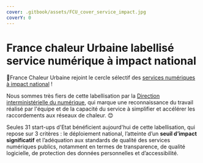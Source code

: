 ```yaml
---
cover: .gitbook/assets/FCU_cover_service_impact.jpg
coverY: 0
---
```


# France chaleur Urbaine labellisé service numérique à impact national

🎉France Chaleur Urbaine rejoint le cercle sélectif des [services numériques à impact national](https://beta.gouv.fr/startups?national_impact=true) !

Nous sommes très fiers de cette labellisation par la [Direction interministérielle du numérique](https://www.numerique.gouv.fr/dinum/), qui marque une reconnaissance du travail réalisé par l'équipe et de la capacité du service à simplifier et accélérer les raccordements aux réseaux de chaleur. 😊

Seules 31 start-ups d'Etat bénéficient aujourd'hui de cette labellisation, qui repose sur 3 critères : le déploiement national,  l’atteinte d’un **seuil d’impact significatif** et l’adéquation aux standards de qualité des services numériques publics, notamment en termes de transparence, de qualité logicielle, de protection des données personnelles et d’accessibilité.

